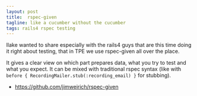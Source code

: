 ```yaml
---
layout: post
title:  rspec-given
tagline: like a cucumber without the cucumber
tags: rails4 rspec testing
---
```

Ilake wanted to share especially with the rails4 guys that are this time doing it right about testing, that in TPE we use rspec-given all over the place.

It gives a clear view on which part prepares data, what you try to test and what you expect. It can be mixed with traditional rspec syntax (like with `before { RecordingMailer.stub(:recording_email) }` for stubbing).

- <https://github.com/jimweirich/rspec-given>
